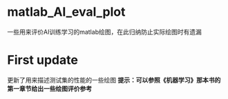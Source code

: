 # matlab_AI_eval_plot
一些用来评价AI训练学习的matlab绘图，在此归纳防止实际绘图时有遗漏

# First update
更新了用来描述测试集的性能的一些绘图
**提示：可以参照《机器学习》那本书的第一章节给出一些绘图评价参考**
